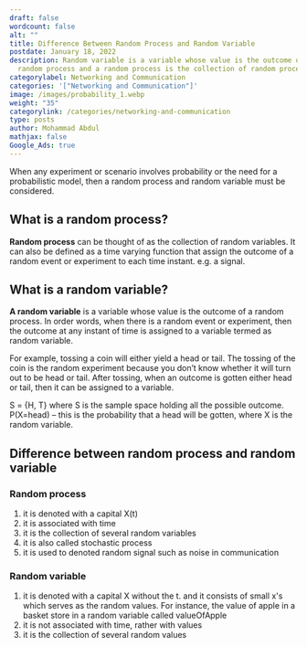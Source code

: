 ```yaml
---
draft: false
wordcount: false
alt: ""
title: Difference Between Random Process and Random Variable
postdate: January 18, 2022
description: Random variable is a variable whose value is the outcome of a
  random process and a random process is the collection of random process.
categorylabel: Networking and Communication
categories: '["Networking and Communication"]'
image: /images/probability_1.webp
weight: "35"
categorylink: /categories/networking-and-communication
type: posts
author: Mohammad Abdul
mathjax: false
Google_Ads: true
---
```

When any experiment or scenario involves probability or the need for a probabilistic model, then a random process and random variable must be considered.

## What is a random process?

**Random process** can be thought of as the collection of random variables.
It can also be defined as a time varying function that assign the outcome of a random event or experiment to each time instant. e.g. a signal.

## What is a random variable?

**A random variable** is a variable whose value is the outcome of a random process. In order words, when there is a random event or experiment, then the outcome at any instant of time is assigned to a variable termed as random variable.

For example, tossing a coin will either yield a head or tail. The tossing of the coin is the random experiment because you don’t know whether it will turn out to be head or tail. After tossing, when an outcome is gotten either head or tail, then it can be assigned to a variable.

S = {H, T} where S is the sample space holding all the possible outcome.
P(X=head) – this is the probability that a head will be gotten, where X is the random variable.

## Difference between random process and random variable

### Random process

1. it is denoted with a capital X(t)
2. it is associated with time
3. it is the collection of several random variables
4. it is also called stochastic process
5. it is used to denoted random signal such as noise in communication

### Random variable

1. it is denoted with a capital X without the t. and it consists of small x's which serves as the random values.
   For instance, the value of apple in a basket store in a random variable called valueOfApple
2. it is not associated with time, rather with values
3. it is the collection of several random values